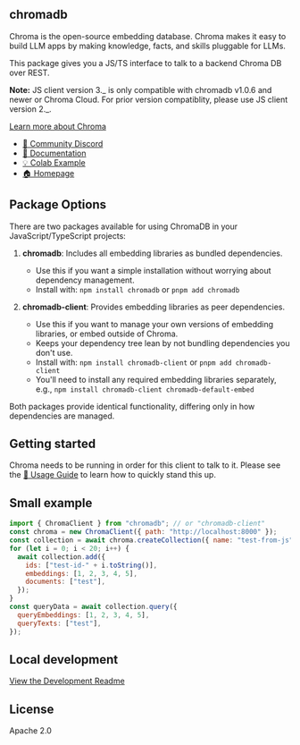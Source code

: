 ## chromadb

Chroma is the open-source embedding database. Chroma makes it easy to build LLM apps by making knowledge, facts, and skills pluggable for LLMs.

This package gives you a JS/TS interface to talk to a backend Chroma DB over REST.

**Note:** JS client version 3._ is only compatible with chromadb v1.0.6 and newer or Chroma Cloud. For prior version compatiblity, please use JS client version 2._.

[Learn more about Chroma](https://github.com/chroma-core/chroma)

- [💬 Community Discord](https://discord.gg/MMeYNTmh3x)
- [📖 Documentation](https://docs.trychroma.com/)
- [💡 Colab Example](https://colab.research.google.com/drive/1QEzFyqnoFxq7LUGyP1vzR4iLt9PpCDXv?usp=sharing)
- [🏠 Homepage](https://www.trychroma.com/)

## Package Options

There are two packages available for using ChromaDB in your JavaScript/TypeScript projects:

1. **chromadb**: Includes all embedding libraries as bundled dependencies.

   - Use this if you want a simple installation without worrying about dependency management.
   - Install with: `npm install chromadb` or `pnpm add chromadb`

2. **chromadb-client**: Provides embedding libraries as peer dependencies.
   - Use this if you want to manage your own versions of embedding libraries, or embed outside of Chroma.
   - Keeps your dependency tree lean by not bundling dependencies you don't use.
   - Install with: `npm install chromadb-client` or `pnpm add chromadb-client`
   - You'll need to install any required embedding libraries separately, e.g., `npm install chromadb-client chromadb-default-embed`

Both packages provide identical functionality, differing only in how dependencies are managed.

## Getting started

Chroma needs to be running in order for this client to talk to it. Please see the [🧪 Usage Guide](https://docs.trychroma.com/guides) to learn how to quickly stand this up.

## Small example

```js
import { ChromaClient } from "chromadb"; // or "chromadb-client"
const chroma = new ChromaClient({ path: "http://localhost:8000" });
const collection = await chroma.createCollection({ name: "test-from-js" });
for (let i = 0; i < 20; i++) {
  await collection.add({
    ids: ["test-id-" + i.toString()],
    embeddings: [1, 2, 3, 4, 5],
    documents: ["test"],
  });
}
const queryData = await collection.query({
  queryEmbeddings: [1, 2, 3, 4, 5],
  queryTexts: ["test"],
});
```

## Local development

[View the Development Readme](./DEVELOP.md)

## License

Apache 2.0
